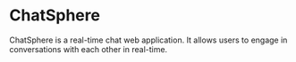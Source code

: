 # ChatSphere

ChatSphere is a real-time chat web application. It allows users to engage in conversations with each other in real-time.